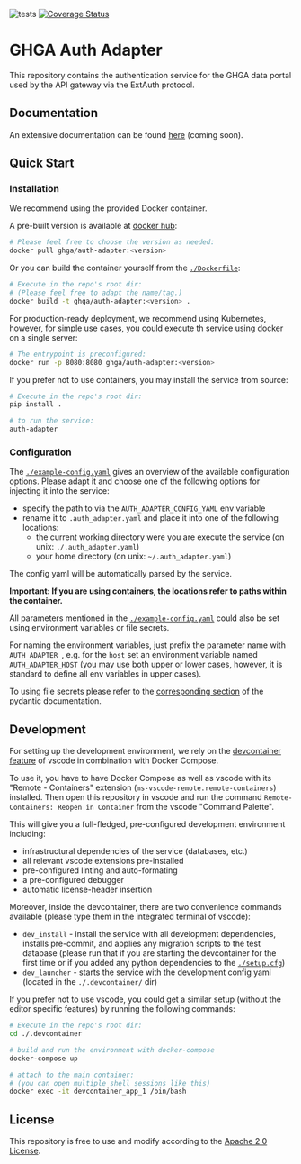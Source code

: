 
![tests](https://github.com/ghga-de/auth-adapter/actions/workflows/unit_and_int_tests.yaml/badge.svg)
[![Coverage Status](https://coveralls.io/repos/github/ghga-de/auth-adapter/badge.svg?branch=main)](https://coveralls.io/github/ghga-de/auth-adapter?branch=main)

# GHGA Auth Adapter

This repository contains the authentication service for the GHGA data portal used by the API gateway via the ExtAuth protocol.

## Documentation

An extensive documentation can be found [here](...) (coming soon).

## Quick Start

### Installation

We recommend using the provided Docker container.

A pre-built version is available at [docker hub](https://hub.docker.com/repository/docker/ghga/auth-addapter):

```bash
# Please feel free to choose the version as needed:
docker pull ghga/auth-adapter:<version>
```

Or you can build the container yourself from the [`./Dockerfile`](./Dockerfile):
```bash
# Execute in the repo's root dir:
# (Please feel free to adapt the name/tag.)
docker build -t ghga/auth-adapter:<version> .
```

For production-ready deployment, we recommend using Kubernetes, however, for simple use cases, you could execute th service using docker on a single server:
```bash
# The entrypoint is preconfigured:
docker run -p 8080:8080 ghga/auth-adapter:<version>
```

If you prefer not to use containers, you may install the service from source:
```bash
# Execute in the repo's root dir:
pip install .

# to run the service:
auth-adapter
```

### Configuration

The [`./example-config.yaml`](./example-config.yaml) gives an overview of the available configuration options.
Please adapt it and choose one of the following options for injecting it into the service:
- specify the path to via the `AUTH_ADAPTER_CONFIG_YAML` env variable
- rename it to `.auth_adapter.yaml` and place it into one of the following locations:
  - the current working directory were you are execute the service (on unix: `./.auth_adapter.yaml`)
  - your home directory (on unix: `~/.auth_adapter.yaml`)

The config yaml will be automatically parsed by the service.

**Important: If you are using containers, the locations refer to paths within the container.**

All parameters mentioned in the [`./example-config.yaml`](./example-config.yaml) could also be set using environment variables or file secrets.

For naming the environment variables, just prefix the parameter name with `AUTH_ADAPTER_`, e.g. for the `host` set an environment variable named `AUTH_ADAPTER_HOST` (you may use both upper or lower cases, however, it is standard to define all env variables in upper cases).

To using file secrets please refer to the [corresponding section](https://pydantic-docs.helpmanual.io/usage/settings/#secret-support) of the pydantic documentation.

## Development

For setting up the development environment, we rely on the [devcontainer feature](https://code.visualstudio.com/docs/remote/containers) of vscode in combination with Docker Compose.

To use it, you have to have Docker Compose as well as vscode with its "Remote - Containers" extension (`ms-vscode-remote.remote-containers`) installed.
Then open this repository in vscode and run the command `Remote-Containers: Reopen in Container` from the vscode "Command Palette".

This will give you a full-fledged, pre-configured development environment including:
- infrastructural dependencies of the service (databases, etc.)
- all relevant vscode extensions pre-installed
- pre-configured linting and auto-formating
- a pre-configured debugger
- automatic license-header insertion

Moreover, inside the devcontainer, there are two convenience commands available (please type them in the integrated terminal of vscode):
- `dev_install` - install the service with all development dependencies, installs pre-commit, and applies any migration scripts to the test database (please run that if you are starting the devcontainer for the first time or if you added any python dependencies to the [`./setup.cfg`](./setup.cfg))
- `dev_launcher` - starts the service with the development config yaml (located in the `./.devcontainer/` dir)

If you prefer not to use vscode, you could get a similar setup (without the editor specific features) by running the following commands:
``` bash
# Execute in the repo's root dir:
cd ./.devcontainer

# build and run the environment with docker-compose
docker-compose up

# attach to the main container:
# (you can open multiple shell sessions like this)
docker exec -it devcontainer_app_1 /bin/bash
```

## License

This repository is free to use and modify according to the [Apache 2.0 License](./LICENSE).
